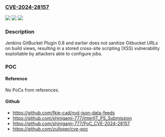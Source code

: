 ### [CVE-2024-28157](https://cve.mitre.org/cgi-bin/cvename.cgi?name=CVE-2024-28157)
![](https://img.shields.io/static/v1?label=Product&message=Jenkins%20GitBucket%20Plugin&color=blue)
![](https://img.shields.io/static/v1?label=Version&message=0%20&color=brightgreen)
![](https://img.shields.io/static/v1?label=Vulnerability&message=n%2Fa&color=blue)

### Description

Jenkins GitBucket Plugin 0.8 and earlier does not sanitize Gitbucket URLs on build views, resulting in a stored cross-site scripting (XSS) vulnerability exploitable by attackers able to configure jobs.

### POC

#### Reference
No PoCs from references.

#### Github
- https://github.com/fkie-cad/nvd-json-data-feeds
- https://github.com/shinigami-777/InterIIT_PS_Submission
- https://github.com/shinigami-777/PoC_CVE-2024-28157
- https://github.com/zulloper/cve-poc

